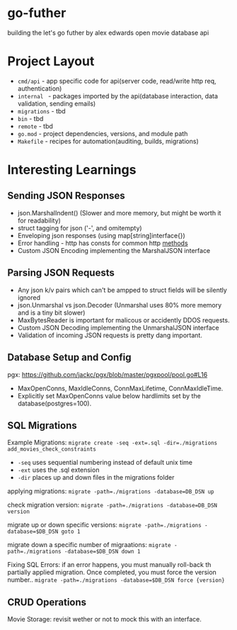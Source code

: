 # go-futher
building the let's go futher by alex edwards open movie database api

# Project Layout
- `cmd/api` - app specific code for api(server code,  read/write http req, authentication)
- `internal ` - packages imported by the api(database interaction, data validation, sending emails)
- `migrations` - tbd
- `bin` - tbd
- `remote` - tbd
- `go.mod` - project dependencies, versions, and module path
- `Makefile` - recipes for automation(auditing, builds, migrations)


# Interesting Learnings

## Sending JSON Responses
- json.MarshalIndent() (Slower and more memory, but might be worth it for readability)
- struct tagging for json ('-', and  omitempty)
- Enveloping json responses (using  map[string]interface{})
- Error handling - http has consts for common http [methods](https://pkg.go.dev/net/http#pkg-constants) 
- Custom JSON Encoding implementing the MarshalJSON interface

## Parsing JSON Requests
- Any json k/v pairs which can't be ampped to struct fields will be silently ignored
- json.Unmarshal vs json.Decoder (Unmarshal uses 80% more memory and is a tiny bit slower)
- MaxBytesReader is important for malicous or accidently DDOS requests.
- Custom JSON Decoding implementing the UnmarshalJSON interface
- Validation of incoming JSON requests is pretty dang important.

## Database Setup and Config
pgx: https://github.com/jackc/pgx/blob/master/pgxpool/pool.go#L16
- MaxOpenConns, MaxIdleConns, ConnMaxLifetime, ConnMaxIdleTime.
- Explicitly set MaxOpenConns value below hardlimits set by the database(postgres=100).

## SQL Migrations 
Example Migrations:
`migrate create -seq -ext=.sql -dir=./migrations add_movies_check_constraints`
- `-seq` uses sequential numbering instead of default unix time
- `-ext` uses the .sql extension
- `-dir` places up and down files in the migrations folder

applying migrations:
`migrate -path=./migrations -database=DB_DSN up`

check migration version:
`migrate -path=./migrations -database=DB_DSN version`

migrate up or down specific versions:
`migrate -path=./migrations -database=$DB_DSN goto 1`

migrate down a specific number of migraations:
`migrate -path=./migrations -database=$DB_DSN down 1`

Fixing SQL Errors:
if an error happens, you must manually roll-back th partially applied migration.
Once completed, you must force the version number..
`migrate -path=./migrations -database=$DB_DSN force {version}`

## CRUD Operations
Movie Storage: revisit wether or not to mock this with an interface.

